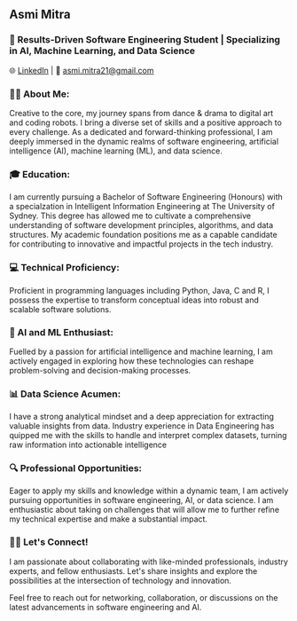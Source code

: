 ## Asmi Mitra

### 🚀 Results-Driven Software Engineering Student | Specializing in AI, Machine Learning, and Data Science

🌐 [LinkedIn](https://www.linkedin.com/in/asmimitra/) | 📧 asmi.mitra21@gmail.com

### 👋🏼 About Me:
Creative to the core, my journey spans from dance & drama to digital art and coding robots. I bring a diverse set of skills and a positive approach to every challenge. As a dedicated and forward-thinking professional, I am deeply immersed in the dynamic realms of software engineering, artificial intelligence (AI), machine learning (ML), and data science.

### 🎓 Education:
I am currently pursuing a Bachelor of Software Engineering (Honours) with a specialzation in Intelligent Information Engineering at The University of Sydney. This degree has allowed me to cultivate a comprehensive understanding of software development principles, algorithms, and data structures. My academic foundation positions me as a capable candidate for contributing to innovative and impactful projects in the tech industry.

### 💻 Technical Proficiency:
Proficient in programming languages including Python, Java, C and R, I possess the expertise to transform conceptual ideas into robust and scalable software solutions. 

### 🤖 AI and ML Enthusiast:
Fuelled by a passion for artificial intelligence and machine learning, I am actively engaged in exploring how these technologies can reshape problem-solving and decision-making processes. 

### 📊 Data Science Acumen:
I have a strong analytical mindset and a deep appreciation for extracting valuable insights from data. Industry experience in Data Engineering has quipped me with the skills to handle and interpret complex datasets, turning raw information into actionable intelligence

### 🔍 Professional Opportunities:
Eager to apply my skills and knowledge within a dynamic team, I am actively pursuing opportunities in software engineering, AI, or data science. I am enthusiastic about taking on challenges that will allow me to further refine my technical expertise and make a substantial impact.

### 🤝🏼 Let's Connect!
I am passionate about collaborating with like-minded professionals, industry experts, and fellow enthusiasts. Let's share insights and explore the possibilities at the intersection of technology and innovation.

Feel free to reach out for networking, collaboration, or discussions on the latest advancements in software engineering and AI.


<!--
**asmim-21/asmim-21** is a ✨ _special_ ✨ repository because its `README.md` (this file) appears on your GitHub profile.

Here are some ideas to get you started:

- 🔭 I’m currently working on ...
- 🌱 I’m currently learning ...
- 👯 I’m looking to collaborate on ...
- 🤔 I’m looking for help with ...
- 💬 Ask me about ...
- 📫 How to reach me: ...
- 😄 Pronouns: ...
- ⚡ Fun fact: ...
-->

